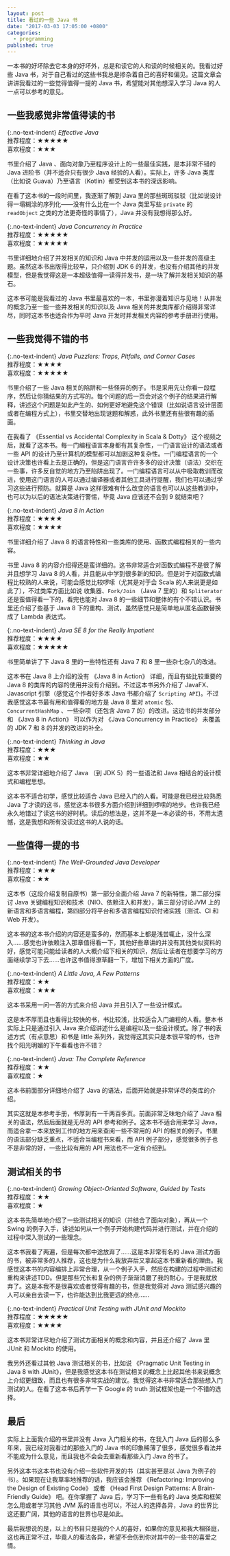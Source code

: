 ```yaml
---
layout: post
title: 看过的一些 Java 书
date: "2017-03-03 17:05:00 +0800"
categories: 
  - programming
published: true
---
```


一本书的好坏除去它本身的好坏外，总是和读它的人和读的时候相关的。我看过好些 Java 书，对于自己看过的这些书我总是掺杂着自己的喜好和偏见。这篇文章会讲讲我看过的一些觉得值得一提的 Java 书，希望能对其他想深入学习 Java 的人一点可以参考的意见。

## 一些我感觉非常值得读的书

{:.no-text-indent}
*Effective Java*  
推荐程度：★★★★★  
喜欢程度：★★★

书里介绍了 Java 、面向对象乃至程序设计上的一些最佳实践，是本非常不错的 Java 进阶书（并不适合只有很少 Java 经验的人看）。实际上，许多 Java 类库（比如说 Guava）乃至语言（Kotlin）都受到这本书的深远影响。

在看了这本书的一段时间里，我逐渐了解到 Java 里的那些斑斑驳驳（比如说设计得一塌糊涂的序列化——没有什么比在一个 Java 类里写些 `private` 的 `readObject` 之类的方法更奇怪的事情了），Java 并没有我想得那么好。

{:.no-text-indent}
*Java Concurrency in Practice*  
推荐程度：★★★★★  
喜欢程度：★★★★★

书里详细地介绍了并发相关的知识和 Java 中并发的运用以及一些并发的高级主题。虽然这本书出版得比较早，只介绍到 JDK 6 的并发，也没有介绍其他的并发模型，但是我觉得这是一本超级值得一读得并发书，是一块了解并发相关知识的基石。

这本书可能是我看过的 Java 书里最喜欢的一本，书里弥漫着知识与见地！从并发的概念乃至一些一些并发相关的知识以及 Java 相关的并发类库都介绍得非常详尽，同时这本书也适合作为平时 Java 开发时并发相关内容的参考手册进行使用。

## 一些我觉得不错的书

{:.no-text-indent}
*Java Puzzlers: Traps, Pitfalls, and Corner Cases*  
推荐程度：★★★★  
喜欢程度：★★★★★

书里介绍了一些 Java 相关的陷阱和一些怪异的例子。书是采用先让你看一段程序，然后让你猜结果的方式写的。每个问题的后一页会对这个例子的结果进行解释，讲述这个问题是如此产生的、如何更好地避免这个错误（比如说语言设计层面或者在编程方式上），书里交替地出现谜题和解惑，此外书里还有些很有趣的插画。

在我看了 《Essential vs Accidental Complexity in Scala & Dotty》 这个视频之后，就看了这本书。每一门编程语言本身都有其复杂性，一门语言设计的语法或者一些 API 的设计乃至计算机的模型都可以加剧这种复杂性。一门编程语言的一个设计决策也许看上去是正确的，但是这门语言许许多多的设计决策（语法）交织在一些事，许多反自觉的地方乃至陷阱出现了。一门编程语言可以从中吸取教训而改进，使用这门语言的人可以通过编译器或者其他工具进行提醒，我们也可以通过学习这些进行预防。就算是 Java 这样很难有什么改变的语言也可以从这些教训中，也可以为以后的语法决策进行警惕，毕竟 Java 应该还不会到 9 就结束吧？

{:.no-text-indent}
*Java 8 in Action*  
推荐程度：★★★★  
喜欢程度：★★★★

书里详细介绍了 Java 8 的语言特性和一些类库的使用、函数式编程相关的一些内容。

书里 Java 8 的内容介绍得还是蛮详细的。这书非常适合对函数式编程不是很了解并且想学习 Java 8 的人看，并且能从中学到很多新的知识。但是对于对函数式编程比较熟的人来说，可能会感觉比较啰嗦（尤其是对于会 Scala 的人来说更是如此了），不过类库方面比如说 收集器、`Fork/Join` （Java 7 里的）和 `Spliterator` 还是蛮值得看一下的，看完也能对 Java 8 的一些细节和整体的有个不错认识。书里还介绍了些基于 Java 8 下的重构、测试，虽然感觉只是简单地从匿名函数替换成了 Lambda 表达式。

{:.no-text-indent}
*Java SE 8 for the Really Impatient*  
推荐程度：★★★★  
喜欢程度：★★★★★

书里简单讲了下 Java 8 里的一些特性还有 Java 7 和 8 里一些杂七杂八的改进。

这本书在 Java 8 上介绍的没有 《Java 8 in Action》 详细，而且有些比较重要的 Java 8 的类库的内容的使用并没有介绍到。不过这本书另外介绍了 JavaFX、Javascript 引擎（感觉这个作者好多本 Java 书都介绍了 `Scripting API`)。不过我感觉这本书最有用和值得看的地方是 Java 8 里对 `atomic` 包、`ConcurrentHashMap` 、一些杂项（还包含 Java 7 的）的改进。这边书的并发部分和 《Java 8 in Action》 可以作为对 《Java Concurrency in Practice》 未覆盖的 JDK 7 和 8 的并发的改进的补全。

{:.no-text-indent}
*Thinking in Java*  
推荐程度：★★★  
喜欢程度：★★

这本书非常详细地介绍了 Java （到 JDK 5）的一些语法和 Java 相结合的设计模式和编程思想。

这本书不适合初学，感觉比较适合 Java 已经入门的人看。可能是我已经比较熟悉 Java 了才读的这书，感觉这本书很多方面介绍到详细到啰嗦的地步。也许我已经永久地错过了读这书的好时机。读后的想法是，这并不是一本必读的书，不用太遗憾，这是我想和所有没读过这书的人说的话。

## 一些值得一提的书

{:.no-text-indent}
*The Well-Grounded Java Developer*  
推荐程度：★★★  
喜欢程度：★★

这本书（这段介绍复制自原书）第一部分全面介绍 Java 7 的新特性，第二部分探讨 Java 关键编程知识和技术（NIO、依赖注入和并发），第三部分讨论JVM 上的新语言和多语言编程，第四部分将平台和多语言编程知识付诸实践（测试、CI 和 Web 开发）。

这本书的这本书介绍的内容还是蛮多的，然而基本上都是浅尝辄止，没什么深入……感觉也许依赖注入那章值得看一下，其他好些章讲的并没有其他类似资料的好，感觉可能只能给读者的人大概介绍下相关的知识，然后让读者在想要学习的方面继续学习下去……也许这书值得潦草翻一下，增加下相关方面的广度。

{:.no-text-indent}
*A Little Java, A Few Patterns*  
推荐程度：★★  
喜欢程度：★★★

这本书采用一问一答的方式来介绍 Java 并且引入了一些设计模式。

这是本不厚而且也看得比较快的书，书比较浅，比较适合入门编程的人看。整本书实际上只是通过引入 Java 来介绍讲述什么是编程以及一些设计模式。除了书的表述方式（有点意思）和书是 little 系列外，我觉得这其实只是本很平常的书，也许找个阳光明媚的下午看看也许不错？

{:.no-text-indent}
*Java: The Complete Reference*  
推荐程度：★★  
喜欢程度：★

这本书前面部分详细地介绍了 Java 的语法，后面开始就是非常详尽的类库的介绍。

其实这就是本参考手册，书厚到有一千两百多页。前面非常乏味地介绍了 Java 相关的语法，然后后面就是无尽的 API 参考和例子。这本书不适合用来学习 Java，而适合拿一本来放到工作的地方用来查阅一些不常用的 API 的相关的例子。书里的语法部分缺乏重点，不适合当编程书来看，而 API 例子部分，感觉很多例子也不是非常的好，一些比较有用的 API 用法也不一定有介绍到。

## 测试相关的书

{:.no-text-indent}
*Growing Object-Oriented Software, Guided by Tests*  
推荐程度：★★  
喜欢程度：★

这本书先简单地介绍了一些测试相关的知识（并结合了面向对象），再从一个 Swing 的例子入手，讲述如何从一个例子开始构建代码并进行测试，并在介绍的过程中深入测试的一些理念。

这本书我看了两遍，但是每次都中途放弃了……这是本非常有名的 Java 测试方面的书，被非常多的人推荐，这也是为什么我放弃后又拿起这本书重新看的理由。我感觉这本书的内容编排上非常合理，从一个例子入手，然后在构建的过程中测试和重构来讲述TDD。但是那些冗长和复杂的例子渐渐消磨了我的耐心，于是我就放弃了。这是本我不是很喜欢或者觉得有趣的书，但是我觉得对 Java 测试感兴趣的人可以亲自去读一下，也许能达到比我更远的终点……

{:.no-text-indent}
*Practical Unit Testing with JUnit and Mockito*  
推荐程度：★★★★★  
喜欢程度：★★★★

这本书非常详尽地介绍了测试方面相关的概念和内容，并且还介绍了 Java 里 JUnit 和 Mockito 的使用。

我另外还看过其他 Java 测试相关的书，比如说 《Pragmatic Unit Testing in Java 8 with JUnit》，但是我感觉这本书在测试相关的概念上比起其他书来说概念上介绍更细致，而且也有很多非常实战的建议。我觉得这本书非常适合那些想入门测试的人。在看了这本书后再学一下 Google 的 truth 测试框架也是一个不错的选择。

## 最后
实际上上面我介绍的书里并没有 Java 入门相关的书，在我入门 Java 后的那么多年来，我已经对我看过的那些入门的 Java 书的印象稀薄了很多，感觉很多看法并不能成为什么意见，而且我也不会会去重新看那些入门 Java 的书了。

另外这本书这本书也没有介绍一些软件开发的书（其实甚至是以 Java 为例子的书）。如果现在让我草率地推荐的话，我应该会推荐 《Refactoring: Improving the Design of Existing Code》 或者 《Head First Design Patterns: A Brain-Friendly Guide》 吧。在你掌握了 Java 后，学习下一些有名的 Java 类库和框架怎么用或者学习其他 JVM 系的语言也可以，不过人的选择各异，Java 的世界比这还要广阔，其他的语言的世界也尽是如此。

最后我想说的是，以上的书目只是我的个人的喜好，如果你的意见和我大相径庭，这也再正常不过，毕竟人的看法各异，希望不会伤到你对其中的一些书的喜爱之情。
